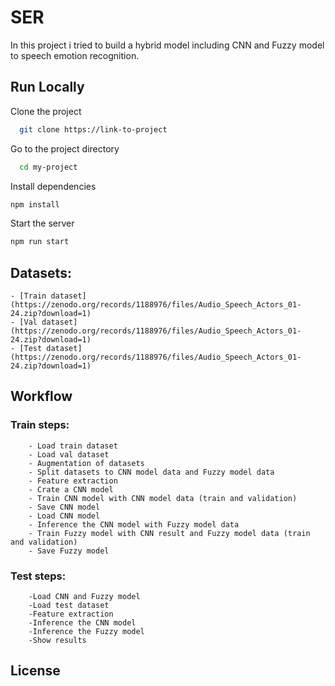 


# SER 

In this project i tried to build a hybrid model including CNN and Fuzzy model to speech emotion recognition.  

## Run Locally  

Clone the project  

~~~bash  
  git clone https://link-to-project
~~~

Go to the project directory  

~~~bash  
  cd my-project
~~~

Install dependencies  

~~~bash  
npm install
~~~

Start the server  

~~~bash  
npm run start
~~~

## Datasets:

    - [Train dataset](https://zenodo.org/records/1188976/files/Audio_Speech_Actors_01-24.zip?download=1)
    - [Val dataset](https://zenodo.org/records/1188976/files/Audio_Speech_Actors_01-24.zip?download=1)
    - [Test dataset](https://zenodo.org/records/1188976/files/Audio_Speech_Actors_01-24.zip?download=1)


## Workflow  

### Train steps:

        - Load train dataset
        - Load val dataset
        - Augmentation of datasets
        - Split datasets to CNN model data and Fuzzy model data
        - Feature extraction
        - Crate a CNN model
        - Train CNN model with CNN model data (train and validation)
        - Save CNN model
        - Load CNN model
        - Inference the CNN model with Fuzzy model data
        - Train Fuzzy model with CNN result and Fuzzy model data (train and validation)
        - Save Fuzzy model

### Test steps:

        -Load CNN and Fuzzy model
        -Load test dataset
        -Feature extraction
        -Inference the CNN model 
        -Inference the Fuzzy model 
        -Show results

## License  



